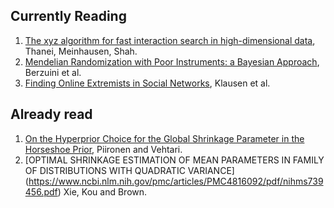 
## Currently Reading

1. [The xyz algorithm for fast interaction search in high-dimensional data](https://arxiv.org/pdf/1610.05108.pdf), Thanei, Meinhausen, Shah. 
2. [Mendelian Randomization with Poor Instruments: a Bayesian Approach](https://arxiv.org/pdf/1608.02990.pdf), Berzuini et al. 
3. [Finding Online Extremists in Social Networks](https://arxiv.org/pdf/1610.06242.pdf), Klausen et al. 


## Already read 

1. [On the Hyperprior Choice for the Global Shrinkage Parameter in the Horseshoe Prior](https://arxiv.org/abs/1610.05559), Piironen and Vehtari.
2. [OPTIMAL SHRINKAGE ESTIMATION OF MEAN PARAMETERS IN FAMILY OF DISTRIBUTIONS WITH QUADRATIC VARIANCE] (https://www.ncbi.nlm.nih.gov/pmc/articles/PMC4816092/pdf/nihms739456.pdf)
   Xie, Kou and Brown. 
